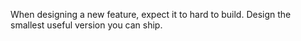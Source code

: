 When designing a new feature, expect it to hard to build. Design the smallest  useful version you can ship.